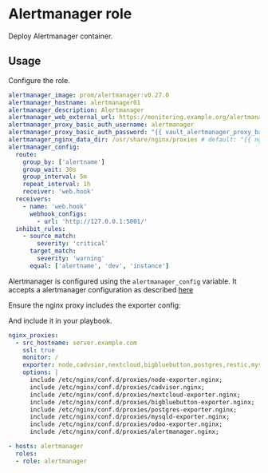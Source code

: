 # Alertmanager role

Deploy Alertmanager container.

## Usage

Configure the role.

```yml
alertmanager_image: prom/alertmanager:v0.27.0
alertmanager_hostname: alertmanager01
alertmanager_description: Alertmanager
alertmanager_web_external_url: https://monitoring.example.org/alertmanager
alertmanager_proxy_basic_auth_username: alertmanager
alertmanager_proxy_basic_auth_password: "{{ vault_alertmanager_proxy_basic_auth_password }}"
alertmanager_nginx_data_dir: /usr/share/nginx/proxies # default: "{{ nginx_data_dir }}/proxies"
alertmanager_config:
  route:
    group_by: ['alertname']
    group_wait: 30s
    group_interval: 5m
    repeat_interval: 1h
    receiver: 'web.hook'
  receivers:
    - name: 'web.hook'
      webhook_configs:
        - url: 'http://127.0.0.1:5001/'
  inhibit_rules:
    - source_match:
        severity: 'critical'
      target_match:
        severity: 'warning'
      equal: ['alertname', 'dev', 'instance']
```

Alertmanager is configured using the `alertmanager_config` variable. It accepts a alertmanager configuration as described [here](https://prometheus.io/docs/alerting/latest/configuration/)


Ensure the nginx proxy includes the exporter config:

And include it in your playbook.

```yml
nginx_proxies:
  - src_hostname: server.example.com
    ssl: true
    monitor: /
    exporter: node,cadvsior,nextcloud,bigbluebutton,postgres,restic,mysqld,odoo,alertmanager
    options: |
      include /etc/nginx/conf.d/proxies/node-exporter.nginx;
      include /etc/nginx/conf.d/proxies/cadvisor.nginx;
      include /etc/nginx/conf.d/proxies/nextcloud-exporter.nginx;
      include /etc/nginx/conf.d/proxies/bigbluebutton-exporter.nginx;
      include /etc/nginx/conf.d/proxies/postgres-exporter.nginx;
      include /etc/nginx/conf.d/proxies/mysqld-exporter.nginx;
      include /etc/nginx/conf.d/proxies/odoo-exporter.nginx;
      include /etc/nginx/conf.d/proxies/alertmanager.nginx;
```

```yml
- hosts: alertmanager
  roles:
  - role: alertmanager
```
